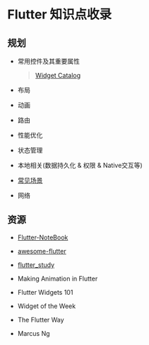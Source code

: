 # Flutter 知识点收录

## 规划

- 常用控件及其重要属性

  > [Widget Catalog](https://flutter.dev/docs/development/ui/widgets/material)

- 布局

- 动画

- 路由

- 性能优化

- 状态管理

- 本地相关(数据持久化 & 权限 & Native交互等)

- [常见场景](./common.md)

- 网络

## 资源

- [Flutter-NoteBook](https://github.com/OpenFlutter/Flutter-Notebook)

- [awesome-flutter](https://github.com/Solido/awesome-flutter)

- [flutter_study](https://github.com/zhujian1989/flutter_study)
- Making Animation in Flutter
- Flutter Widgets 101
- Widget of the Week
- The Flutter Way
- Marcus Ng